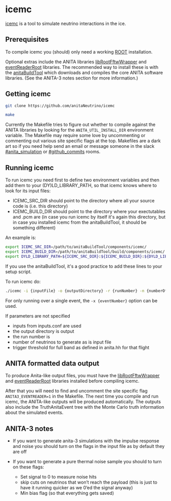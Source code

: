# icemc
[icemc](https://github.com/anitaNeutrino/icemc) is a tool to simulate neutrino interactions in the ice.

## Prerequisites ##

To compile icemc you (should) only need a working [ROOT](https://root.cern.ch/downloading-root) installation.

Optional extras include the ANITA libraries [libRootFftwWrapper](https://github.com/nichol77/libRootFftwWrapper) and [eventReaderRoot](https://github.com/anitaNeutrino/eventReaderRoot) libraries.
The recommended way to install these is with the [anitaBuildTool](https://github.com/anitaNeutrino/anitaBuildTool) which downloads and compiles the core ANITA software libraries.
(See the ANITA-3 notes section for more information.)

## Getting icemc ##

``` bash
git clone https://github.com/anitaNeutrino/icemc
```
``` bash
make
```
Currently the Makefile tries to figure out whether to compile against the ANITA libraries by looking for the `ANITA_UTIL_INSTALL_DIR` environment variable.
The Makefile may require some love by uncommenting or commenting out various site specific flags at the top.
Makefiles are a dark art so if you need help send an email or message someone in the slack [#anita_simulation](https://anitamission.slack.com/messages/anita_simulation/) or [#github_commits](https://anitamission.slack.com/messages/github_commits/) rooms.

## Running icemc ##

To run icemc you need first to define two environment variables and then add them to your (DY)LD_LIBRARY_PATH, so that icemc knows where to look for its input files:
 
   * ICEMC_SRC_DIR should point to the directory where all your source code is (i.e. this directory)
   * ICEMC_BUILD_DIR should point to the directory where your exectutables and .pcm are (in case you run icemc by itself it's again this directory, but in case you installed icemc from the anitaBuildTool, it should be something different)

An example is:
```bash
export ICEMC_SRC_DIR=/path/to/anitaBuildTool/components/icemc/
export ICEMC_BUILD_DIR=/path/to/anitaBuildTool/build/components/icemc/
export DYLD_LIBRARY_PATH=${ICEMC_SRC_DIR}:${ICEMC_BUILD_DIR}:${DYLD_LIBRARY_PATH}
```

If you use the anitaBuildTool, it's a good practice to add these lines to your setup script.


To run icemc do:
``` bash
./icemc -i {inputFile} -o {outputDirectory} -r {runNumber} -n {numberOfNeutrinos} -t {triggerThreshold} -e {energyExponent}
```
For only running over a single event, the ```-x {eventNumber}``` option can be used.

If parameters are not specified

   * inputs from inputs.conf are used
   * the output directory is output
   * the run number is
   * number of neutrinos to generate as is input file
   * trigger threshold for full band as defined in anita.hh for that flight

## ANITA formatted data output ##

To produce Anita-like output files, you must have the [libRootFftwWrapper](https://github.com/nichol77/libRootFftwWrapper) and [eventReaderRoot](https://github.com/anitaNeutrino/eventReaderRoot) libraries installed before compiling icemc.

After that you will need to find and uncomment the site specific flag `ANITA3_EVENTREADER=1` in the Makefile.
The next time you compile and run icemc, the ANITA-like outputs will be produced automatically.
The outputs also include the TruthAnitaEvent tree with the Monte Carlo truth information about the simulated events.

## ANITA-3 notes ##

 * If you want to generate anita-3 simulations with the impulse response and noise you should turn on the flags in the input file as by default they are off

* If you want to generate a pure thermal noise sample you should to turn on these flags:
     * Set signal to 0 to measure noise hits
     * skip cuts on neutrinos that won’t reach the payload (this is just to have it running quicker as we 0’ed the signal anyway)
     * Min bias flag (so that everything gets saved)
